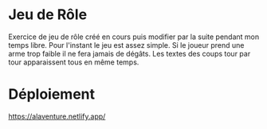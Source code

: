 # Jeu de Rôle 
Exercice de jeu de rôle créé en cours puis modifier par la suite pendant mon temps libre.
Pour l'instant le jeu est assez simple. Si le joueur prend une arme trop faible il ne fera jamais de dégâts.
Les textes des coups tour par tour apparaissent tous en même temps. 



# Déploiement 
https://alaventure.netlify.app/
